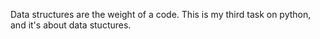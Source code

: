 Data structures are the weight of a code. This is my third task on python, and it's about data stuctures.

